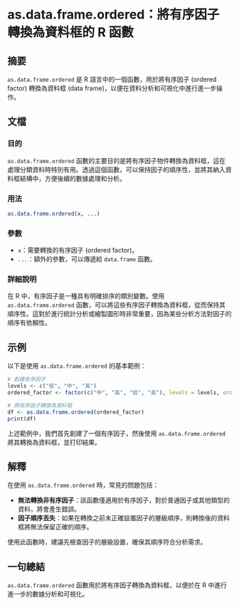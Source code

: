 <!--
Meta Description: # as.data.frame.ordered：將有序因子轉換為資料框的 R 函數 ## 摘要 `as.data.frame.ordered` 是 R 語言中的一個函數，用於將有序因子 (ordered factor) 轉換為資料框 (data frame)，以便在資料分析和可視化中進行進一步操作。...
Meta Keywords: ordered, data, frame, factor, levels
-->

# as.data.frame.ordered：將有序因子轉換為資料框的 R 函數

## 摘要
`as.data.frame.ordered` 是 R 語言中的一個函數，用於將有序因子 (ordered factor) 轉換為資料框 (data frame)，以便在資料分析和可視化中進行進一步操作。

## 文檔
### 目的
`as.data.frame.ordered` 函數的主要目的是將有序因子物件轉換為資料框，這在處理分類資料時特別有用。透過這個函數，可以保持因子的順序性，並將其納入資料框結構中，方便後續的數據處理和分析。

### 用法
```R
as.data.frame.ordered(x, ...)
```

### 參數
- `x`：需要轉換的有序因子 (ordered factor)。
- `...`：額外的參數，可以傳遞給 `data.frame` 函數。

### 詳細說明
在 R 中，有序因子是一種具有明確排序的類別變數。使用 `as.data.frame.ordered` 函數，可以將這些有序因子轉換為資料框，從而保持其順序性。這對於進行統計分析或繪製圖形時非常重要，因為某些分析方法對因子的順序有依賴性。

## 示例
以下是使用 `as.data.frame.ordered` 的基本範例：

```R
# 創建有序因子
levels <- c("低", "中", "高")
ordered_factor <- factor(c("中", "高", "低", "高"), levels = levels, ordered = TRUE)

# 將有序因子轉換為資料框
df <- as.data.frame.ordered(ordered_factor)
print(df)
```

上述範例中，我們首先創建了一個有序因子，然後使用 `as.data.frame.ordered` 將其轉換為資料框，並打印結果。

## 解釋
在使用 `as.data.frame.ordered` 時，常見的問題包括：
- **無法轉換非有序因子**：該函數僅適用於有序因子，對於普通因子或其他類型的資料，將會產生錯誤。
- **因子順序丟失**：如果在轉換之前未正確設置因子的層級順序，則轉換後的資料框將無法保留正確的順序。

使用此函數時，建議先檢查因子的層級設置，確保其順序符合分析需求。

## 一句總結
`as.data.frame.ordered` 函數用於將有序因子轉換為資料框，以便於在 R 中進行進一步的數據分析和可視化。